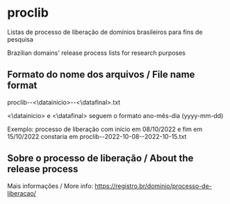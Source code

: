 # proclib
Listas de processo de liberação de domínios brasileiros para fins de pesquisa

Brazilian domains' release process lists for research purposes

## Formato do nome dos arquivos / File name format

proclib--<\datainicio\>--<\datafinal\>.txt

<\datainicio\> e <\datafinal\> seguem o formato ano-mês-dia (yyyy-mm-dd)

Exemplo: processo de liberação com início em 08/10/2022 e fim em 15/10/2022 constaria em proclib--2022-10-08--2022-10-15.txt

## Sobre o processo de liberação / About the release process

Mais informações / More info: https://registro.br/dominio/processo-de-liberacao/

